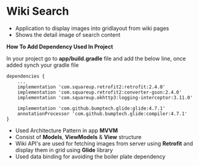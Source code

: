 # Wiki Search
- Application to display images into gridlayout from wiki pages
- Shows the detail image of search content

**How To Add Dependency Used In Project**

In your project go to **app/build.gradle** file and
add the below line, once added synch your gradle file

```
dependencies {
    ...
    implementation 'com.squareup.retrofit2:retrofit:2.4.0'
    implementation 'com.squareup.retrofit2:converter-gson:2.4.0'
    implementation 'com.squareup.okhttp3:logging-interceptor:3.11.0'
    
    implementation 'com.github.bumptech.glide:glide:4.7.1'
    annotationProcessor 'com.github.bumptech.glide:compiler:4.7.1'
}
```

- Used Architecture Pattern in app **MVVM**
- Consist of **Models**, **ViewModels** & **View** structure
- Wiki API's are used for fetching images from server using **Retrofit** and display them in grid
using **Glide** library
- Used data binding for avoiding the boiler plate dependency 
